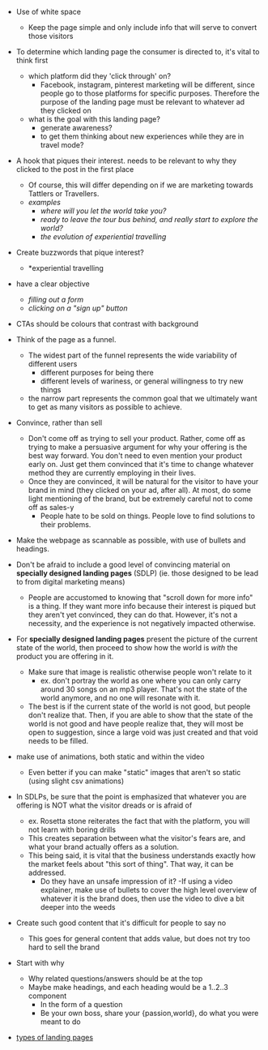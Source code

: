 
- Use of white space
	- Keep the page simple and only include info that will serve to convert those visitors
- To determine which landing page the consumer is directed to, it's vital to think first
	- which platform did they 'click through' on?
		- Facebook, instagram, pinterest marketing will be different, since people go to those platforms for specific purposes. Therefore the purpose of the landing page must be relevant to whatever ad they clicked on
	- what is the goal with this landing page?
		- generate awareness? 
		- to get them thinking about new experiences while they are in travel mode?
- A hook that piques their interest. needs to be relevant to why they clicked to the post in the first place
	- Of course, this will differ depending on if we are marketing towards Tattlers or Travellers.
	- *examples*
		- *where will you let the world take you?*
		- *ready to leave the tour bus behind, and really start to explore the world?*
		- *the evolution of experiential travelling*
- Create buzzwords that pique interest?
	- *experiential travelling
- have a clear objective
	- *filling out a form*
	- *clicking on a "sign up" button*
- CTAs should be colours that contrast with background
- Think of the page as a funnel. 
	- The widest part of the funnel represents the wide variability of different users
		- different purposes for being there
		- different levels of wariness, or general willingness to try new things
	- the narrow part represents the common goal that we ultimately want to get as many visitors as possible to achieve.
- Convince, rather than sell
	- Don't come off as trying to sell your product. Rather, come off as trying to make a persuasive argument for why your offering is the best way forward. You don't need to even mention your product early on. Just get them convinced that it's time to change whatever method they are currently employing in their lives.
	- Once they are convinced, it will be natural for the visitor to have your brand in mind (they clicked on your ad, after all). At most, do some light mentioning of the brand, but be extremely careful not to come off as sales-y
		- People hate to be sold on things. People love to find solutions to their problems.
- Make the webpage as scannable as possible, with use of bullets and headings.
- Don't be afraid to include a good level of convincing material on **specially designed landing pages** (SDLP) (ie. those designed to be lead to from digital marketing means)
	- People are accustomed to knowing that "scroll down for more info" is a thing. If they want more info because their interest is piqued but they aren't yet convinced, they can do that. However, it's not a necessity, and the experience is not negatively impacted otherwise.
- For **specially designed landing pages** present the picture of the current state of the world, then proceed to show how the world is *with* the product you are offering in it.
	- Make sure that image is realistic otherwise people won't relate to it
		- ex. don't portray the world as one where you can only carry around 30 songs on an mp3 player. That's not the state of the world anymore, and no one will resonate with it.
	- The best is if the current state of the world is not good, but people don't realize that. Then, if you are able to show that the state of the world is not good and have people realize that, they will most be open to suggestion, since a large void was just created and that void needs to be filled.
- make use of animations, both static and within the video
	- Even better if you can make "static" images that aren't so static (using slight csv animations)
- In SDLPs, be sure that the point is emphasized that whatever you are offering is NOT what the visitor dreads or is afraid of
	- ex. Rosetta stone reiterates the fact that with the platform, you will not learn with boring drills
	- This creates separation between what the visitor's fears are, and what your brand actually offers as a solution.
	- This being said, it is vital that the business understands exactly how the market feels about "this sort of thing". That way, it can be addressed.
		- Do they have an unsafe impression of it?
-If using a video explainer, make use of bullets to cover the high level overview of whatever it is the brand does, then use the video to dive a bit deeper into the weeds
- Create such good content that it's difficult for people to say no
	- This goes for general content that adds value, but does not try too hard to sell the brand
- Start with why
	- Why related questions/answers should be at the top
	- Maybe make headings, and each heading would be a 1..2..3 component
		- In the form of a question 
		- Be your own boss, share your {passion,world}, do what you were meant to do

- [types of landing pages](https://blog.hubspot.com/marketing/landing-page-types)
